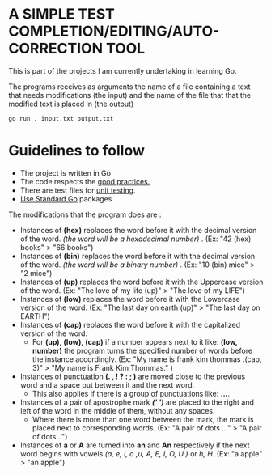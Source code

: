 A SIMPLE TEST COMPLETION/EDITING/AUTO-CORRECTION TOOL 
=============

This is part of the projects I am currently undertaking in learning Go.

The programs receives as arguments the name of a file containing a text that needs modifications (the input) and the name of the file that that the modified text is placed in (the output)

`go run . input.txt output.txt`

# Guidelines to follow

- The project is written in Go
- The code respects the [good practices.](https://learn.zone01kisumu.ke/git/root/public/src/branch/master/subjects/good-practices/README.md)
- There are test files for [unit testing](https://go.dev/doc/tutorial/add-a-test).
- [Use Standard Go](https://golang.org/pkg/) packages

The modifications that the program does are :
 + Instances of **(hex)** replaces the word before it with the decimal version of the word. *(the word will be a hexadecimal number)* . (Ex: "42 (hex) books" > "66 books")
 + Instances of **(bin)** replaces the word before it with the decimal version of the word. *(the word will be a binary number)* . (Ex: "10 (bin) mice" > "2 mice")
 + Instances of **(up)** replaces the word before it with the Uppercase version of the word. (Ex: "The love of my life (up)" > "The love of my LIFE")
 + Instances of **(low)** replaces the word before it with the Lowercase version of the word. (Ex: "The last day on earth (up)" > "The last day on EARTH")
 + Instances of **(cap)** replaces the word before it with the capitalized version of the word. 
    * For **(up)**, **(low)**, **(cap)** if a number appears next to it like: **(low, number)** the program turns the specified number of words before the instance accordingly.
    (Ex: "My name is frank kim thommas .(cap, 3)" > "My name is Frank Kim Thommas." )
 + Instances of punctuation **(. , ! ? : ; )** are moved close to the previous word and a space put between it and the next word.
    * This also applies if there is a group of punctuations like: **...**.
 + Instances of a pair of apostrophe mark ***(' ')*** are placed to the right and left of the word in the middle of them, without any spaces.
    * Where there is more than one word between the mark, the mark is placed next to corresponding words. (Ex: "A pair of dots ..." > "A pair of dots...")
 + Instances of **a** or **A** are turned into **an** and **An** respectively if the next word begins with vowels *(a, e, i, o ,u, A, E, I, O, U )* or *h, H.* (Ex: "a apple" > "an apple")

